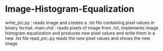 # Image-Histogram-Equalization
write_pic.py : reads image and creates a .txt file containing pixel values in binary format.
main.vhd : reads pixels of image from .txt, implements image histogram equalization and produces new pixel values and write them in a new .txt file
read_pic:.py  reads the new pixel values and shows the new image
